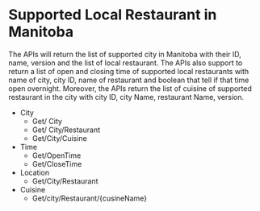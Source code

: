 # Supported Local Restaurant in Manitoba
The APIs will return the list of supported city in Manitoba with their ID, name, version and the list of local restaurant. The APIs also support to return a list of open and closing time of supported local restaurants with name of city, city ID, name of restaurant and boolean that tell if that time open overnight. Moreover, the APIs return the list of cuisine of supported restaurant in the city with city ID, city Name, restaurant Name, version.
- City
  -  Get/ City
  - Get/ City/Restaurant
  - Get/City/Cuisine
- Time
  - Get/OpenTime
  - Get/CloseTime
- Location
  - Get/City/Restaurant
- Cuisine
   - Get/city/Restaurant/{cusineName}

